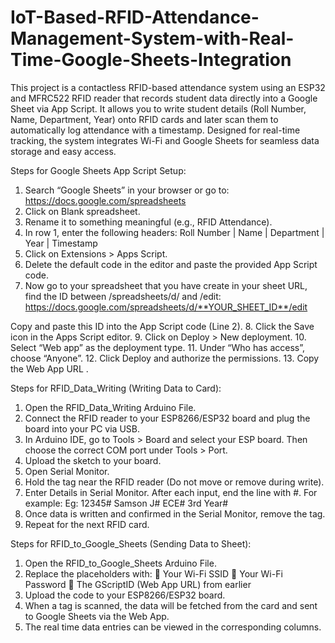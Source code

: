 # IoT-Based-RFID-Attendance-Management-System-with-Real-Time-Google-Sheets-Integration

This project is a contactless RFID-based attendance system using an ESP32 and MFRC522 RFID reader that records student data directly into a Google Sheet via App Script. It allows you to write student details (Roll Number, Name, Department, Year) onto RFID cards and later scan them to automatically log attendance with a timestamp. Designed for real-time tracking, the system integrates Wi-Fi and Google Sheets for seamless data storage and easy access.

Steps for Google Sheets App Script Setup:
1.	Search “Google Sheets” in your browser or go to:
 https://docs.google.com/spreadsheets
2.	Click on Blank spreadsheet.
3.	Rename it to something meaningful (e.g., RFID Attendance).
4.	In row 1, enter the following headers:
Roll Number | Name | Department | Year | Timestamp
5.	Click on Extensions > Apps Script.
6.	Delete the default code in the editor and paste the provided App Script code.
7.	Now go to your spreadsheet that you have create in your sheet URL, find the ID between /spreadsheets/d/ and /edit:
 https://docs.google.com/spreadsheets/d/**YOUR_SHEET_ID**/edit

Copy and paste this ID into the App Script code (Line 2).
8.	Click the Save icon in the Apps Script editor.
9.	Click on Deploy > New deployment.
10.	Select “Web app” as the deployment type.
11.	Under “Who has access”, choose “Anyone”.
12.	Click Deploy and authorize the permissions.
13.	Copy the Web App URL .

Steps for RFID_Data_Writing (Writing Data to Card):
1.	Open the RFID_Data_Writing Arduino File.
2.	Connect the RFID reader to your ESP8266/ESP32 board and plug the board into your PC via USB.
3.	In Arduino IDE, go to Tools > Board and select your ESP board. Then choose the correct COM port under Tools > Port.
4.	Upload the sketch to your board.
5.	Open Serial Monitor.
6.	Hold the tag near the RFID reader (Do not move or remove during write).
7.	Enter Details in Serial Monitor. After each input, end the line with #. For example:
Eg:
12345#
Samson J#
ECE#
3rd Year#
8.	Once data is written and confirmed in the Serial Monitor, remove the tag.
9.	Repeat for the next RFID card.


Steps for RFID_to_Google_Sheets (Sending Data to Sheet):
1.	Open the RFID_to_Google_Sheets Arduino File.
2.	Replace the placeholders with:
	Your Wi-Fi SSID
	Your Wi-Fi Password
	The GScriptID (Web App URL) from earlier
3.	Upload the code to your ESP8266/ESP32 board.
4.	When a tag is scanned, the data will be fetched from the card and sent to Google Sheets via the Web App.
5.	The real time data entries can be viewed in the corresponding columns. 
